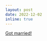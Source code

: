 ```yaml
---
layout: post
date: 2022-12-02
inline: true
---
```


<a href="https://youtu.be/rhLuGQVh6CQ"> Got married! </a>
